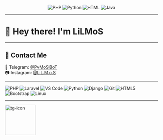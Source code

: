 <!-- Programming Languages Icons -->
<p align="center">
  <img src="https://img.shields.io/badge/PHP-777BB4?style=for-the-badge&logo=php&logoColor=white" alt="PHP">
  <img src="https://img.shields.io/badge/Python-3776AB?style=for-the-badge&logo=python&logoColor=white" alt="Python">
  <img src="https://img.shields.io/badge/HTML-E34F26?style=for-the-badge&logo=html5&logoColor=white" alt="HTML">
  <img src="https://img.shields.io/badge/Java-007396?style=for-the-badge&logo=java&logoColor=white" alt="Java">
</p>

---

# 👋 Hey there! I'm LiLMoS  
---

## 🔗 **Contact Me**
📩 Telegram: [@PvMoSiBoT](https://t.me/PvMoSiBoT)  
📷 Instagram: [@LiL.M.o.S](https://instagram.com/lil.m.o.s)  

---




 ![PHP](https://img.shields.io/badge/PHP-777BB4?style=for-the-badge&logo=php&logoColor=white)  ![Laravel](https://img.shields.io/badge/Laravel-FF2D20?style=for-the-badge&logo=laravel&logoColor=white)  ![VS Code](https://img.shields.io/badge/VS%20Code-007ACC?style=for-the-badge&logo=visual-studio-code&logoColor=white) 
 ![Python](https://img.shields.io/badge/Python-3776AB?style=for-the-badge&logo=python&logoColor=white)  ![Django](https://img.shields.io/badge/Django-092E20?style=for-the-badge&logo=django&logoColor=white)  ![Git](https://img.shields.io/badge/Git-F05032?style=for-the-badge&logo=git&logoColor=white) 
 ![HTML5](https://img.shields.io/badge/HTML-E34F26?style=for-the-badge&logo=html5&logoColor=white)  ![Bootstrap](https://img.shields.io/badge/Bootstrap-7952B3?style=for-the-badge&logo=bootstrap&logoColor=white)  ![Linux](https://img.shields.io/badge/Linux-FCC624?style=for-the-badge&logo=linux&logoColor=black) 

---

<a src="https://t.me/error_apps"><img src="https://github.com/user-attachments/assets/cb96d570-db67-4540-88a3-ce30f9c0d9cc" width="100" alt="tg-icon"></a>


